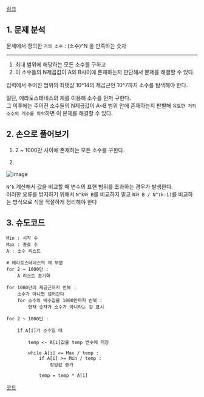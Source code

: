 [링크](https://www.acmicpc.net/problem/1456)

## 1. 문제 분석

문제에서 정의한 `거의 소수` : (소수)^N 을 만족하는 숫자

---

1. 최대 범위에 해당하는 모든 소수를 구하고  
2. 이 소수들의 N제곱값이 A와 B사이에 존재하는지 판단해서 문제를 해결할 수 있다.

입력에서 주어진 범위의 최댓값 10^14의 제곱근인 10^7까지 소수를 탐색해야 한다.

일단, 에라토스테네스의 체를 이용해 소수를 먼저 구한다.  
그 이후에는 주어진 소수들의 N제곱값이 A~B 범위 안에 존재하는지 판별해 `유효한 거의 소수의 개수를 파악`하면 이 문제를 해결할 수 있다.

## 2. 손으로 풀어보기 

1) 2 ~ 1000만 사이에 존재하는 모든 소수를 구한다.

2)  

![image](../../image/day12/38번_001.png)

`N^k` 계산해서 값을 비교할 때 변수의 표현 범위를 초과하는 경우가 발생한다.  
이러한 오류를 방지하기 위해서 `N^k와 B`를 비교하지 말고 `N과 B / N^(k-1)`를 비교하는 방식으로 식을 적절하게 정리해야 한다

## 3. 슈도코드 

``` 
Min : 시작 수 
Max : 종료 수 
A : 소수 리스트 

# 에라토스테네스의 체 부분
for 2 ~ 1000만 : 
    A 리스트 초기화 

for 1000만의 제곱근까지 반복 : 
    소수가 아니면 넘어간다
    for 소수의 배수값을 1000만까지 반복 : 
        현재 숫자가 소수가 아니라는 걸 표시 

for 2 ~ 1000만 : 
    
    if A[i]가 소수일 때 
    
        temp <- A[i]값을 temp 변수에 저장

        while A[i] <= Max / temp : 
            if A[i] >= Min / temp : 
                정답값 증가 

            temp = temp * A[i]

```

[코드](../../code/day12/38_거의소수구하기.py)
